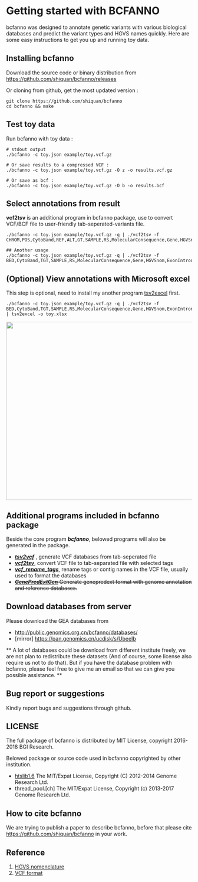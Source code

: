 
Getting started with BCFANNO
================

bcfanno was designed to annotate genetic variants with various biological databases and predict the variant types and HGVS names quickly. 
Here are some easy instructions to get you up and running toy data.

## Installing bcfanno

Download the source code or binary distribution from https://github.com/shiquan/bcfanno/releases

Or cloning from github, get the most updated version :
```
git clone https://github.com/shiquan/bcfanno
cd bcfanno && make
```

## Test toy data

Run bcfanno with toy data :

```
# stdout output
./bcfanno -c toy.json example/toy.vcf.gz

# Or save results to a compressed VCF :
./bcfanno -c toy.json example/toy.vcf.gz -O z -o results.vcf.gz

# Or save as bcf :
./bcfanno -c toy.json example/toy.vcf.gz -O b -o results.bcf
```

## Select annotations from result
**vcf2tsv** is an additional program in bcfanno package, use to convert VCF/BCF file to user-friendly tab-seperated-variants file.
```
./bcfanno -c toy.json example/toy.vcf.gz -q | ./vcf2tsv -f CHROM,POS,CytoBand,REF,ALT,GT,SAMPLE,RS,MolecularConsequence,Gene,HGVSnom,ExonIntron,AAlength,HGMD_disease,HGMD_tag,HGMD_pmid

## Another usage
./bcfanno -c toy.json example/toy.vcf.gz -q | ./vcf2tsv -f BED,CytoBand,TGT,SAMPLE,RS,MolecularConsequence,Gene,HGVSnom,ExonIntron,AAlength,HGMD_disease,HGMD_tag,HGMD_pmid
```

## (Optional) View annotations with Microsoft excel
This step is optional, need to install my another program [tsv2excel](https://github.com/shiquan/tsv2excel) first.
```
./bcfanno -c toy.json example/toy.vcf.gz -q | ./vcf2tsv -f BED,CytoBand,TGT,SAMPLE,RS,MolecularConsequence,Gene,HGVSnom,ExonIntron,AAlength,HGMD_disease,HGMD_tag,HGMD_pmid | tsv2excel -o toy.xlsx
```
<img src="https://raw.githubusercontent.com/shiquan/bcfanno/master/Documentation/toy_anno.png" width="805" height="483" />

## Additional programs included in bcfanno package

Beside the core program ***bcfanno***, belowed programs will also be generated in the package.

* [***tsv2vcf***]() ,  generate VCF databases from tab-seperated file
* [***vcf2tsv***](), convert VCF file to tab-separated file with selected tags
* [***vcf_rename_tags***](), rename tags or contig names in the VCF file, usually used to format the databases
* ~~[***GenePredExtGen***]() Generate genepredext format with genome annotation and reference databases.~~


## Download databases from server
Please download the GEA databases from
* http://public.genomics.org.cn/bcfanno/databases/
* [mirror] https://pan.genomics.cn/ucdisk/s/UbeeIb

** A lot of databases could be download from different institute freely, we are not plan to redistribute these datasets (And of course, some license also require us not to do that). But if you have the database problem with bcfanno, please feel free to give me an email so that we can give you possible assistance. **

## Bug report or suggestions

Kindly report bugs and suggestions through github.


## LICENSE
The full package of bcfanno is distributed by MIT License, copyright 2016-2018 BGI Research.

Belowed package or source code used in bcfanno copyrighted by other institution.
- [htslib1.6](www.htslib.org)  The MIT/Expat License, Copyright (C) 2012-2014 Genome Research Ltd.
- thread_pool.[ch] The MIT/Expat License, Copyright (c) 2013-2017 Genome Research Ltd.

## How to cite bcfanno

We are trying to publish a paper to describe bcfanno, before that please cite https://github.com/shiquan/bcfanno in your work.


## Reference
1. [HGVS nomenclature](http://varnomen.hgvs.org/)
2. [VCF format](http://www.internationalgenome.org/wiki/Analysis/Variant%20Call%20Format/vcf-variant-call-format-version-41/)
